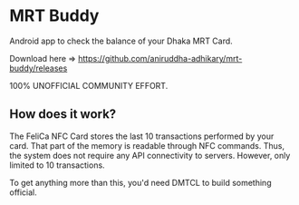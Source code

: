 # MRT Buddy

Android app to check the balance of your Dhaka MRT Card.

Download here => https://github.com/aniruddha-adhikary/mrt-buddy/releases

100% UNOFFICIAL COMMUNITY EFFORT.

## How does it work?

The FeliCa NFC Card stores the last 10 transactions performed by your card. That part of the 
memory is readable through NFC commands. Thus, the system does not require any API connectivity
to servers. However, only limited to 10 transactions. 

To get anything more than this, you'd need DMTCL to build something official.
